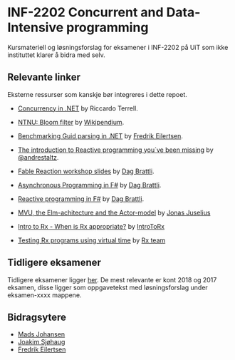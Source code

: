 # INF-2202 Concurrent and Data-Intensive programming

Kursmateriell og løsningsforslag for eksamener i INF-2202 på UiT som ikke instituttet klarer å bidra med selv.

## Relevante linker

Eksterne ressurser som kanskje bør integreres i dette repoet.

* [Concurrency in .NET](https://www.manning.com/books/concurrency-in-dot-net) by Riccardo Terrell.

* [NTNU: Bloom filter](https://www.wikipendium.no/TDT4225_Store_distribuerte_datamengder#bloom-filter) by [Wikipendium](https://www.wikipendium.no).

* [Benchmarking Guid parsing in .NET](https://gist.github.com/fredeil/8fbf6a869ae1ff7ac630ec2474752853) by [Fredrik Eilertsen](https://github.com/fredeil).

* [The introduction to Reactive programming you´ve been missing](https://gist.github.com/fredeil/dd2c45c3be18ad55b6fd0d65ec25c8de) by [@andrestaltz](https://twitter.com/andrestaltz).

* [Fable Reaction workshop slides](https://dbrattli.github.io/Fableconf/#1) by [Dag Brattli](https://github.com/dbrattli).

* [Asynchronous Programming in F#](https://medium.com/@dagbrattli/asynchronicity-in-f-eb4c952f0035) by [Dag Brattli](https://github.com/dbrattli).

* [Reactive programming in F#](https://medium.com/@dagbrattli/4540377d02fa) by [Dag Brattli](https://github.com/dbrattli).
  
* [MVU, the Elm-achitecture and the Actor-model](https://github.com/juselius/FSharpByExample) by [Jonas Juselius](https://github.com/juselius/)

* [Intro to Rx - When is Rx appropriate?](http://introtorx.com/Content/v1.0.10621.0/01_WhyRx.html#WhenRx) by [IntroToRx](http://introtorx.com/)

* [Testing Rx programs using virtual time](https://blogs.msdn.microsoft.com/rxteam/2012/06/14/testing-rx-queries-using-virtual-time-scheduling/) by [Rx team](https://social.msdn.microsoft.com/profile/Rx+team)

## Tidligere eksamener

Tidligere eksamener ligger [her](https://uit.no/om/enhet/artikkel?p_document_id=319867&p_dimension_id=88131).
De mest relevante er kont 2018 og 2017 eksamen, disse ligger som oppgavetekst med løsningsforslag under eksamen-xxxx mappene.

## Bidragsytere

* [Mads Johansen](https://github.com/MaxJohansen)
* [Joakim Sjøhaug](https://github.com/joakimsjo)
* [Fredrik Eilertsen](https://github.com/fredeil)
